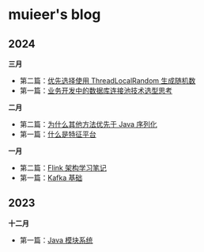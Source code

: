 # muieer's blog

## 2024

**三月**

- 第二篇：[优先选择使用 ThreadLocalRandom 生成随机数](https://github.com/muieer/Blog/blob/master/blog/202403/thread_local_random_instead_of_random.md)
- 第一篇：[业务开发中的数据库连接池技术选型思考](https://github.com/muieer/Blog/blob/master/doc/java/library/database_connection_pool_selection.md)

**二月**

- 第二篇：[为什么其他方法优先于 Java 序列化](https://github.com/muieer/Blog/blob/master/doc/java/why_not_use_java_serialization.md)
- 第一篇：[什么是特征平台](https://github.com/muieer/Blog/blob/master/doc/business/feature_platform.md)

**一月**

- 第二篇：[Flink 架构学习笔记](https://github.com/muieer/Blog/blob/master/doc/flink/flink_architecture_note.md)
- 第一篇：[Kafka 基础](https://github.com/muieer/Blog/blob/master/doc/kafka/base.md)

## 2023

**十二月**

- 第一篇：[Java 模块系统](https://github.com/muieer/Blog/blob/master/doc/java/ModuleSystem.md)
